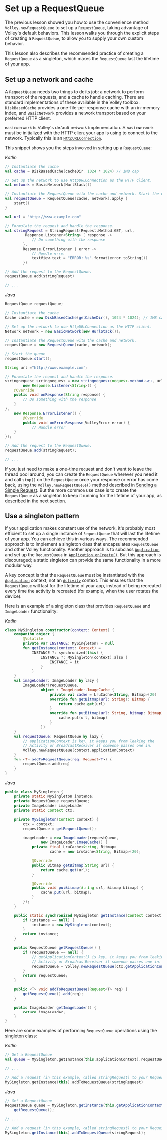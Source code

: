 # Set up a RequestQueue

The previous lesson showed you how to use the convenience method
`Volley.newRequestQueue` to set up a `RequestQueue`, taking advantage of
Volley's default behaviors. This lesson walks you through the explicit steps of creating a
`RequestQueue`, to allow you to supply your own custom behavior.

This lesson also describes the recommended practice of creating a `RequestQueue`
as a singleton, which makes the `RequestQueue` last the lifetime of your app.

## Set up a network and cache

A `RequestQueue` needs two things to do its job: a network to perform transport
of the requests, and a cache to handle caching. There are standard implementations of these
available in the Volley toolbox: `DiskBasedCache` provides a one-file-per-response
cache with an in-memory index, and `BasicNetwork` provides a network transport based
on your preferred HTTP client.

`BasicNetwork` is Volley's default network implementation. A `BasicNetwork`
must be initialized with the HTTP client your app is using to connect to the network.
Typically this is an
[`HttpURLConnection`](https://developer.android.com/reference/java/net/HttpURLConnection).

This snippet shows you the steps involved in setting up a `RequestQueue`:

*Kotlin*

```kotlin
// Instantiate the cache
val cache = DiskBasedCache(cacheDir, 1024 * 1024) // 1MB cap

// Set up the network to use HttpURLConnection as the HTTP client.
val network = BasicNetwork(HurlStack())

// Instantiate the RequestQueue with the cache and network. Start the queue.
val requestQueue = RequestQueue(cache, network).apply {
    start()
}

val url = "http://www.example.com"

// Formulate the request and handle the response.
val stringRequest = StringRequest(Request.Method.GET, url,
         Response.Listener<String> { response ->
            // Do something with the response
        },
        Response.ErrorListener { error ->
            // Handle error
            textView.text = "ERROR: %s".format(error.toString())
        })

// Add the request to the RequestQueue.
requestQueue.add(stringRequest)

// ...
```

*Java*

```java
RequestQueue requestQueue;

// Instantiate the cache
Cache cache = new DiskBasedCache(getCacheDir(), 1024 * 1024); // 1MB cap

// Set up the network to use HttpURLConnection as the HTTP client.
Network network = new BasicNetwork(new HurlStack());

// Instantiate the RequestQueue with the cache and network.
requestQueue = new RequestQueue(cache, network);

// Start the queue
requestQueue.start();

String url ="http://www.example.com";

// Formulate the request and handle the response.
StringRequest stringRequest = new StringRequest(Request.Method.GET, url,
        new Response.Listener<String>() {
    @Override
    public void onResponse(String response) {
        // Do something with the response
    }
},
    new Response.ErrorListener() {
        @Override
        public void onErrorResponse(VolleyError error) {
            // Handle error
    }
});

// Add the request to the RequestQueue.
requestQueue.add(stringRequest);

// ...
```

If you just need to make a one-time request and don't want to leave the thread pool
around, you can create the `RequestQueue` wherever you need it and call `stop()` on the
`RequestQueue` once your response or error has come back, using the
`Volley.newRequestQueue()` method described in [Sending a Simple Request](./simple.md).
But the more common use case is to create the `RequestQueue` as a
singleton to keep it running for the lifetime of your app, as described in the next section.

## Use a singleton pattern

If your application makes constant use of the network, it's probably most efficient to
set up a single instance of `RequestQueue` that will last the lifetime of your app.
You can achieve this in various ways. The recommended approach is to implement a singleton
class that encapsulates `RequestQueue` and other Volley functionality. Another approach is to
subclass [`Application`](https://developer.android.com/reference/android/app/Application) and 
set up the `RequestQueue` in
[`Application.onCreate()`](https://developer.android.com/reference/android/app/Application#onCreate()).
But this approach is discouraged; a static singleton can provide the same functionality in a 
more modular way.

A key concept is that the `RequestQueue` must be instantiated with the
[`Application`](https://developer.android.com/reference/android/app/Application) context, not an
[`Activity`](https://developer.android.com/reference/android/app/Activity) context. This
ensures that the `RequestQueue` will last for the lifetime of your app, instead of
being recreated every time the activity is recreated (for example, when the user
rotates the device).

Here is an example of a singleton class that provides `RequestQueue` and
`ImageLoader` functionality:

*Kotlin*

```kotlin
class MySingleton constructor(context: Context) {
    companion object {
        @Volatile
        private var INSTANCE: MySingleton? = null
        fun getInstance(context: Context) =
            INSTANCE ?: synchronized(this) {
                INSTANCE ?: MySingleton(context).also {
                    INSTANCE = it
                }
            }
    }
    val imageLoader: ImageLoader by lazy {
        ImageLoader(requestQueue,
                object : ImageLoader.ImageCache {
                    private val cache = LruCache<String, Bitmap>(20)
                    override fun getBitmap(url: String): Bitmap {
                        return cache.get(url)
                    }
                    override fun putBitmap(url: String, bitmap: Bitmap) {
                        cache.put(url, bitmap)
                    }
                })
    }
    val requestQueue: RequestQueue by lazy {
        // applicationContext is key, it keeps you from leaking the
        // Activity or BroadcastReceiver if someone passes one in.
        Volley.newRequestQueue(context.applicationContext)
    }
    fun <T> addToRequestQueue(req: Request<T>) {
        requestQueue.add(req)
    }
}
```

*Java*

```java
public class MySingleton {
    private static MySingleton instance;
    private RequestQueue requestQueue;
    private ImageLoader imageLoader;
    private static Context ctx;

    private MySingleton(Context context) {
        ctx = context;
        requestQueue = getRequestQueue();

        imageLoader = new ImageLoader(requestQueue,
                new ImageLoader.ImageCache() {
            private final LruCache<String, Bitmap>
                    cache = new LruCache<String, Bitmap>(20);

            @Override
            public Bitmap getBitmap(String url) {
                return cache.get(url);
            }

            @Override
            public void putBitmap(String url, Bitmap bitmap) {
                cache.put(url, bitmap);
            }
        });
    }

    public static synchronized MySingleton getInstance(Context context) {
        if (instance == null) {
            instance = new MySingleton(context);
        }
        return instance;
    }

    public RequestQueue getRequestQueue() {
        if (requestQueue == null) {
            // getApplicationContext() is key, it keeps you from leaking the
            // Activity or BroadcastReceiver if someone passes one in.
            requestQueue = Volley.newRequestQueue(ctx.getApplicationContext());
        }
        return requestQueue;
    }

    public <T> void addToRequestQueue(Request<T> req) {
        getRequestQueue().add(req);
    }

    public ImageLoader getImageLoader() {
        return imageLoader;
    }
}
```

Here are some examples of performing `RequestQueue` operations using the singleton
class:

*Kotlin*

```kotlin
// Get a RequestQueue
val queue = MySingleton.getInstance(this.applicationContext).requestQueue

// ...

// Add a request (in this example, called stringRequest) to your RequestQueue.
MySingleton.getInstance(this).addToRequestQueue(stringRequest)
```

*Java*

```java
// Get a RequestQueue
RequestQueue queue = MySingleton.getInstance(this.getApplicationContext()).
    getRequestQueue();

// ...

// Add a request (in this example, called stringRequest) to your RequestQueue.
MySingleton.getInstance(this).addToRequestQueue(stringRequest);
```
